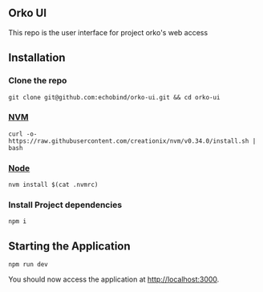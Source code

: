 ## Orko UI

This repo is the user interface for project orko's web access

## Installation

### Clone the repo

```
git clone git@github.com:echobind/orko-ui.git && cd orko-ui
```

### [NVM](https://github.com/creationix/nvm)

```
curl -o- https://raw.githubusercontent.com/creationix/nvm/v0.34.0/install.sh | bash
```

### [Node](https://nodejs.org/en/)

```
nvm install $(cat .nvmrc)
```

### Install Project dependencies

```
npm i
```

## Starting the Application

```
npm run dev
```

You should now access the application at [http://localhost:3000](http://localhost:3000).
